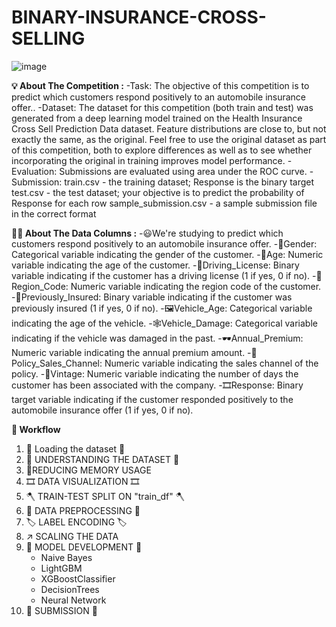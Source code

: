 # BINARY-INSURANCE-CROSS-SELLING

![image](https://github.com/user-attachments/assets/ba1f57c6-adf8-4d4c-8277-2d21bce98301)

**💡 About The Competition :**
-Task: The objective of this competition is to predict which customers respond positively to an automobile insurance offer..
-Dataset: The dataset for this competition (both train and test) was generated from a deep learning model trained on the Health Insurance Cross Sell Prediction Data dataset. Feature distributions are close to, but not exactly the same, as the original. Feel free to use the original dataset as part of this competition, both to explore differences as well as to see whether incorporating the original in training improves model performance.
-Evaluation: Submissions are evaluated using area under the ROC curve.
-Submission: train.csv - the training dataset; Response is the binary target test.csv - the test dataset; your objective is to predict the probability of Response for each row sample_submission.csv - a sample submission file in the correct format

**🎄🎋 About The Data Columns :**
-😃We're studying to predict which customers respond positively to an automobile insurance offer.
-🥨Gender: Categorical variable indicating the gender of the customer.
-🌭Age: Numeric variable indicating the age of the customer.
-🥓Driving_License: Binary variable indicating if the customer has a driving license (1 if yes, 0 if no).
-🚜Region_Code: Numeric variable indicating the region code of the customer.
-🥡Previously_Insured: Binary variable indicating if the customer was previously insured (1 if yes, 0 if no).
-🖼Vehicle_Age: Categorical variable indicating the age of the vehicle.
-🕸Vehicle_Damage: Categorical variable indicating if the vehicle was damaged in the past.
-🕶Annual_Premium: Numeric variable indicating the annual premium amount.
-🎡Policy_Sales_Channel: Numeric variable indicating the sales channel of the policy.
-🎢Vintage: Numeric variable indicating the number of days the customer has been associated with the company.
-🎞Response: Binary target variable indicating if the customer responded positively to the automobile insurance offer (1 if yes, 0 if no).

**🎋 Workflow**
1. 🚗 Loading the dataset 🚗
2. 📱 UNDERSTANDING THE DATASET 📱
3. 🔻REDUCING MEMORY USAGE
4. 🎞️ DATA VISUALIZATION 🎞️
5. 🪓 TRAIN-TEST SPLIT ON "train_df" 🪓
6. 🐧 DATA PREPROCESSING 🐧
7. 🏷️ LABEL ENCODING 🏷️
8. ↗️ SCALING THE DATA
9. 📍 MODEL DEVELOPMENT 📍
    - Naive Bayes
    - LightGBM
    - XGBoostClassifier
    - DecisionTrees
    - Neural Network
10. 🧮 SUBMISSION 🧮
 
